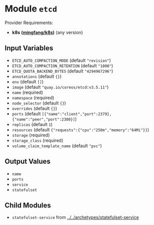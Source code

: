 
# Module `etcd`

Provider Requirements:
* **k8s ([mingfang/k8s](https://registry.terraform.io/providers/mingfang/k8s/latest))** (any version)

## Input Variables
* `ETCD_AUTO_COMPACTION_MODE` (default `"revision"`)
* `ETCD_AUTO_COMPACTION_RETENTION` (default `"1000"`)
* `ETCD_QUOTA_BACKEND_BYTES` (default `"4294967296"`)
* `annotations` (default `{}`)
* `env` (default `[]`)
* `image` (default `"quay.io/coreos/etcd:v3.5.11"`)
* `name` (required)
* `namespace` (required)
* `node_selector` (default `{}`)
* `overrides` (default `{}`)
* `ports` (default `[{"name":"client","port":2379},{"name":"peer","port":2380}]`)
* `replicas` (default `1`)
* `resources` (default `{"requests":{"cpu":"250m","memory":"64Mi"}}`)
* `storage` (required)
* `storage_class` (required)
* `volume_claim_template_name` (default `"pvc"`)

## Output Values
* `name`
* `ports`
* `service`
* `statefulset`

## Child Modules
* `statefulset-service` from [../../archetypes/statefulset-service](../../archetypes/statefulset-service)

